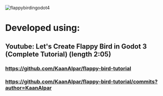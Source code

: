 ![flappybirdingodot4](https://github.com/git4nader/fappybirdingodot4/assets/13668422/3d7439cb-df60-4855-a820-14681da38898)
# Developed using:
## Youtube: Let's Create Flappy Bird in Godot 3 (Complete Tutorial) (length 2:05) 
### https://github.com/KaanAlpar/flappy-bird-tutorial 
### https://github.com/KaanAlpar/flappy-bird-tutorial/commits?author=KaanAlpar
